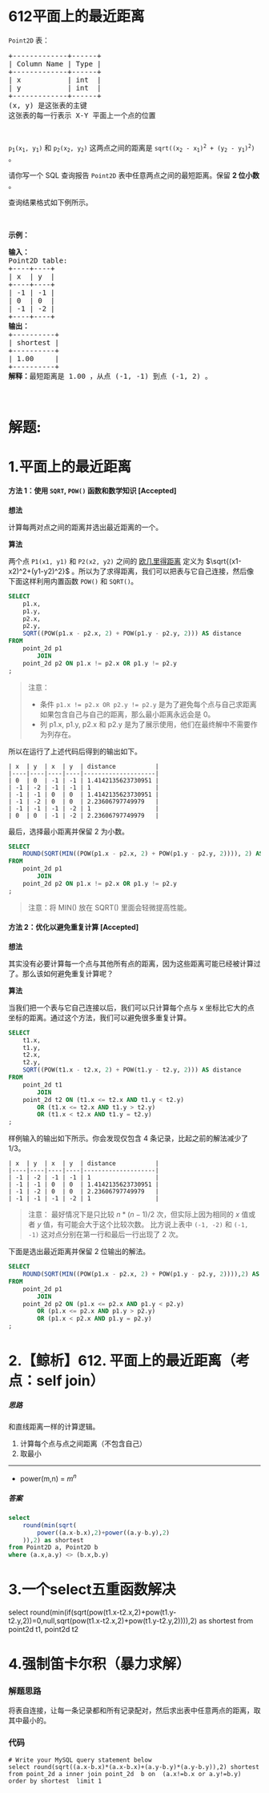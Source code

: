 # 612平面上的最近距离
<p><code>Point2D</code> 表：</p>

<div class="original__bRMd">
<div>
<pre>
+-------------+------+
| Column Name | Type |
+-------------+------+
| x           | int  |
| y           | int  |
+-------------+------+
(x, y) 是这张表的主键
这张表的每一行表示 X-Y 平面上一个点的位置
</pre>

<p>&nbsp;</p>

<p><code>p<sub>1</sub>(x<sub>1</sub>, y<sub>1</sub>)</code> 和 <code>p<sub>2</sub>(x<sub>2</sub>, y<sub>2</sub>)</code> 这两点之间的距离是 <code>sqrt((x<sub>2</sub> - x<sub>1</sub>)<sup>2</sup> + (y<sub>2</sub> - y<sub>1</sub>)<sup>2</sup>)</code> 。</p>

<p>请你写一个 SQL 查询报告 <code>Point2D</code> 表中任意两点之间的最短距离。保留 <strong>2 位小数</strong> 。</p>

<p>查询结果格式如下例所示。</p>

<p>&nbsp;</p>

<p><strong>示例：</strong></p>

<pre>
<strong>输入：</strong>
Point2D table:
+----+----+
| x  | y  |
+----+----+
| -1 | -1 |
| 0  | 0  |
| -1 | -2 |
+----+----+
<strong>输出：</strong>
+----------+
| shortest |
+----------+
| 1.00     |
+----------+
<strong>解释：</strong>最短距离是 1.00 ，从点 (-1, -1) 到点 (-1, 2) 。
</pre>
</div>
</div>

<p>&nbsp;</p>
































# 解题:
# 1.平面上的最近距离
#### 方法 1：使用 `SQRT`, `POW()` 函数和数学知识 [Accepted]

**想法**

计算每两对点之间的距离并选出最近距离的一个。

**算法**

两个点 `P1(x1, y1)` 和 `P2(x2, y2)` 之间的 [欧几里得距离](https://baike.baidu.com/item/欧几里得度量/1274107?fromtitle=欧几里得距离&fromid=2701459&fr=aladdin) 定义为 $\sqrt{(x1-x2)^2+(y1-y2)^2}$ 。所以为了求得距离，我们可以把表与它自己连接，然后像下面这样利用内置函数 `POW()` 和 `SQRT()`。

```sql []
SELECT
    p1.x,
    p1.y,
    p2.x,
    p2.y,
    SQRT((POW(p1.x - p2.x, 2) + POW(p1.y - p2.y, 2))) AS distance
FROM
    point_2d p1
        JOIN
    point_2d p2 ON p1.x != p2.x OR p1.y != p2.y
;
```

>注意：
> - 条件 `p1.x != p2.x OR p2.y != p2.y` 是为了避免每个点与自己求距离
> 如果包含自己与自己的距离，那么最小距离永远会是 0。
> - 列 p1.x, p1.y, p2.x 和 p2.y 是为了展示使用，他们在最终解中不需要作为列存在。

所以在运行了上述代码后得到的输出如下。
```
| x  | y  | x  | y  | distance           |
|----|----|----|----|--------------------|
| 0  | 0  | -1 | -1 | 1.4142135623730951 |
| -1 | -2 | -1 | -1 | 1                  |
| -1 | -1 | 0  | 0  | 1.4142135623730951 |
| -1 | -2 | 0  | 0  | 2.23606797749979   |
| -1 | -1 | -1 | -2 | 1                  |
| 0  | 0  | -1 | -2 | 2.23606797749979   |
```

最后，选择最小距离并保留 2 为小数。

```sql []
SELECT
    ROUND(SQRT(MIN((POW(p1.x - p2.x, 2) + POW(p1.y - p2.y, 2)))), 2) AS shortest
FROM
    point_2d p1
        JOIN
    point_2d p2 ON p1.x != p2.x OR p1.y != p2.y
;
```

>注意：将 MIN() 放在 SQRT() 里面会轻微提高性能。

#### 方法 2：优化以避免重复计算 [Accepted]

**想法**

其实没有必要计算每一个点与其他所有点的距离，因为这些距离可能已经被计算过了。那么该如何避免重复计算呢？

**算法**

当我们把一个表与它自己连接以后，我们可以只计算每个点与 x 坐标比它大的点坐标的距离。通过这个方法，我们可以避免很多重复计算。

```sql []
SELECT
    t1.x,
    t1.y,
    t2.x,
    t2.y,
    SQRT((POW(t1.x - t2.x, 2) + POW(t1.y - t2.y, 2))) AS distance
FROM
    point_2d t1
        JOIN
    point_2d t2 ON (t1.x <= t2.x AND t1.y < t2.y)
        OR (t1.x <= t2.x AND t1.y > t2.y)
        OR (t1.x < t2.x AND t1.y = t2.y)
;
```

样例输入的输出如下所示。你会发现仅包含 4 条记录，比起之前的解法减少了 1/3。

```
| x  | y  | x  | y  | distance           |
|----|----|----|----|--------------------|
| -1 | -2 | -1 | -1 | 1                  |
| -1 | -1 | 0  | 0  | 1.4142135623730951 |
| -1 | -2 | 0  | 0  | 2.23606797749979   |
| -1 | -1 | -1 | -2 | 1                  |
```

>注意：
最好情况下是只比较 $n*(n-1)/2$ 次，但实际上因为相同的 $x$ 值或者 $y$ 值，有可能会大于这个比较次数。
比方说上表中 `(-1, -2)` 和 `(-1, -1)` 这对点分别在第一行和最后一行出现了 2 次。

下面是选出最近距离并保留 2 位输出的解法。

```sql []
SELECT
    ROUND(SQRT(MIN((POW(p1.x - p2.x, 2) + POW(p1.y - p2.y, 2)))),2) AS shortest
FROM
    point_2d p1
        JOIN
    point_2d p2 ON (p1.x <= p2.x AND p1.y < p2.y)
        OR (p1.x <= p2.x AND p1.y > p2.y)
        OR (p1.x < p2.x AND p1.y = p2.y)
;
```

# 2.【鲸析】612. 平面上的最近距离（考点：self join）
##### 思路

和直线距离一样的计算逻辑。

1. 计算每个点与点之间距离（不包含自己）
2. 取最小

---

- power(m,n) = $m^n$

##### 答案

```sql
select 
    round(min(sqrt(
        power((a.x-b.x),2)+power((a.y-b.y),2)
    )),2) as shortest 
from Point2D a, Point2D b
where (a.x,a.y) <> (b.x,b.y)
```


# 3.一个select五重函数解决
select round(min(if(sqrt(pow(t1.x-t2.x,2)+pow(t1.y-t2.y,2))=0,null,sqrt(pow(t1.x-t2.x,2)+pow(t1.y-t2.y,2)))),2) as shortest
from point2d t1, point2d t2
# 4.强制笛卡尔积（暴力求解）
### 解题思路
将表自连接，让每一条记录都和所有记录配对，然后求出表中任意两点的距离，取其中最小的。

### 代码

```mysql
# Write your MySQL query statement below
select round(sqrt((a.x-b.x)*(a.x-b.x)+(a.y-b.y)*(a.y-b.y)),2) shortest  from point_2d a inner join point_2d  b on  (a.x!=b.x or a.y!=b.y)
order by shortest  limit 1
```
